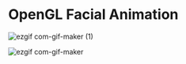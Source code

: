 # OpenGL Facial Animation


![ezgif com-gif-maker (1)](https://user-images.githubusercontent.com/57908067/156467780-a5907685-79b3-4a86-809b-007db5521dff.gif)

![ezgif com-gif-maker](https://user-images.githubusercontent.com/57908067/156567146-3375a29a-1733-47a6-806e-837278afe58f.gif)
